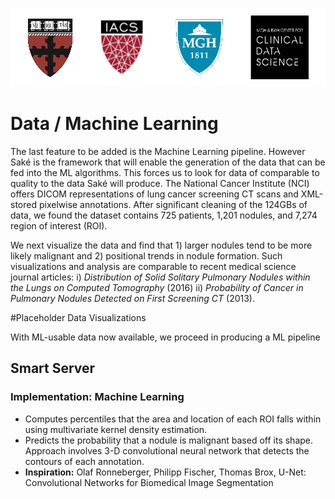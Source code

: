 ![logos](images/logos.png)

# Data / Machine Learning

The last feature to be added is the Machine Learning pipeline.  However Saké is the framework that will enable the generation of the data that can be fed into the ML algorithms.  This forces us to look for data of comparable to quality to the data Saké will produce.  The National Cancer Institute (NCI) offers DICOM representations of lung cancer screening CT scans and XML-stored pixelwise annotations.  After significant cleaning of the 124GBs of data, we found the dataset contains 725 patients, 1,201 nodules, and 7,274 region of interest (ROI).

We next visualize the data and find that 1) larger nodules tend to be more likely malignant and 2) positional trends in nodule formation.  Such visualizations and analysis are comparable to recent medical science journal articles: i) *Distribution of Solid Solitary Pulmonary Nodules within the Lungs on Computed Tomography* (2016) ii) *Probability of Cancer in Pulmonary Nodules Detected on First Screening CT* (2013).

#Placeholder Data Visualizations

With ML-usable data now available, we proceed in producing a ML pipeline

## Smart Server

### Implementation: Machine Learning

- Computes percentiles that the area and location of each ROI falls within using multivariate kernel density estimation. 
 - Predicts the probability that a nodule is malignant based off its shape. Approach involves 3-D convolutional neural network that detects the contours of each annotation.
- **Inspiration:** Olaf Ronneberger, Philipp Fischer, Thomas Brox, U-Net: Convolutional Networks for Biomedical Image Segmentation 

